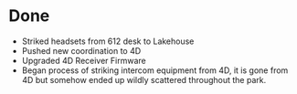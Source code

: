 # Done
- Striked headsets from 612 desk to Lakehouse
- Pushed new coordination to 4D
- Upgraded 4D Receiver Firmware
- Began process of striking intercom equipment from 4D, it is gone from 4D but somehow ended up wildly scattered throughout the park.
